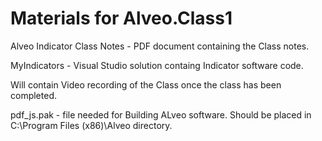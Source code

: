 # Materials for Alveo.Class1

Alveo Indicator Class Notes - PDF document containing the Class notes.

MyIndicators - Visual Studio solution containg Indicator software code.

Will contain Video recording of the Class once the class has been completed.

pdf_js.pak - file needed for Building ALveo software. Should be placed in C:\Program Files (x86)\Alveo directory.
